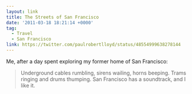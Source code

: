 ```yaml
---
layout: link
title: The Streets of San Francisco
date: '2011-03-18 18:21:14 +0000'
tag:
  - Travel
  - San Francisco
link: https://twitter.com/paulrobertlloyd/status/48554999638278144
---
```

Me, after a day spent exploring my former home of San Francisco:

> Underground cables rumbling, sirens wailing, horns beeping. Trams ringing and drums thumping. San Francisco has a soundtrack, and I like it.
